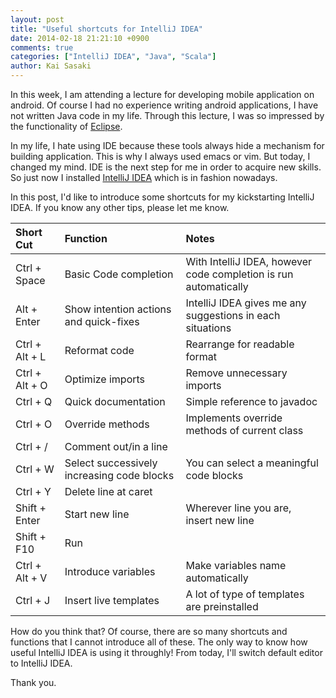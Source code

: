 ```yaml
---
layout: post
title: "Useful shortcuts for IntelliJ IDEA"
date: 2014-02-18 21:21:10 +0900
comments: true
categories: ["IntelliJ IDEA", "Java", "Scala"]
author: Kai Sasaki
---
```


In this week, I am attending a lecture for developing mobile application on android. 
Of course I had no experience writing android applications, I have not written Java code in my life.
Through this lecture, I was so impressed by the functionality of [Eclipse](https://www.eclipse.org/).

In my life, I hate using IDE because these tools always hide a mechanism for building application.
This is why I always used emacs or vim. But today, I changed my mind. IDE is the next step for me in order to acquire new skills. 
So just now I installed [IntelliJ IDEA](http://www.jetbrains.com/idea/) which is in fashion nowadays.

<!-- more -->

In this post, I'd like to introduce some shortcuts for my kickstarting IntelliJ IDEA. If you know any other tips, please let me know.

| Short Cut | Function | Notes 
| :------------ | :-------------- | :-----------------
| Ctrl + Space  | Basic Code completion | With IntelliJ IDEA, however code completion is run automatically 
| Alt + Enter   | Show intention actions and quick-fixes | IntelliJ IDEA gives me any suggestions in each situations 
| Ctrl + Alt + L | Reformat code | Rearrange for readable format 
| Ctrl + Alt + O | Optimize imports | Remove unnecessary imports 
| Ctrl + Q | Quick documentation | Simple reference to javadoc 
| Ctrl + O | Override methods | Implements override methods of current class 
| Ctrl + / | Comment out/in a line 
| Ctrl + W | Select successively increasing code blocks | You can select a meaningful code blocks 
| Ctrl + Y | Delete line at caret |
| Shift + Enter | Start new line | Wherever line you are, insert new line
| Shift + F10 | Run | 
| Ctrl + Alt + V | Introduce variables | Make variables name automatically 
| Ctrl + J | Insert live templates | A lot of type of templates are preinstalled 

How do you think that? Of course, there are so many shortcuts and functions that I cannot introduce all of these.
The only way to know how useful IntelliJ IDEA is using it throughly! From today, I'll switch default editor to IntelliJ IDEA.

Thank you.



